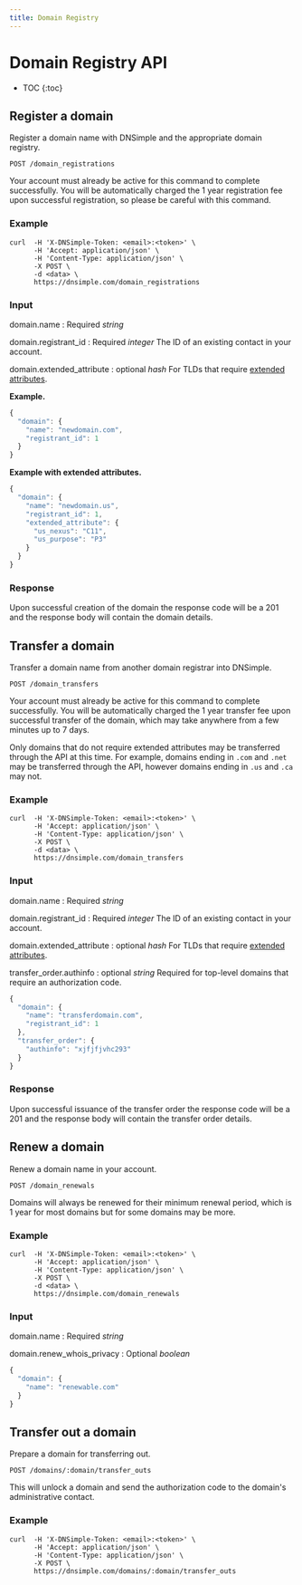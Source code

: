 ```yaml
---
title: Domain Registry
---
```


# Domain Registry API

* TOC
{:toc}


## Register a domain

Register a domain name with DNSimple and the appropriate domain registry.

    POST /domain_registrations

Your account must already be active for this command to complete successfully.
You will be automatically charged the 1 year registration fee upon successful registration,
so please be careful with this command.

### Example

    curl  -H 'X-DNSimple-Token: <email>:<token>' \
          -H 'Accept: application/json' \
          -H 'Content-Type: application/json' \
          -X POST \
          -d <data> \
          https://dnsimple.com/domain_registrations

### Input

domain.name
: Required _string_

domain.registrant_id
: Required _integer_ The ID of an existing contact in your account.

domain.extended_attribute
: optional _hash_ For TLDs that require [extended attributes](/extended-attributes/).


**Example.**

~~~ js
{
  "domain": {
    "name": "newdomain.com",
    "registrant_id": 1
  }
}
~~~

**Example with extended attributes.**

~~~ js
{
  "domain": {
    "name": "newdomain.us",
    "registrant_id": 1,
    "extended_attribute": {
      "us_nexus": "C11",
      "us_purpose": "P3"
    }
  }
}
~~~

### Response

Upon successful creation of the domain the response code will be a 201
and the response body will contain the domain details.

<!-- TODO
~~~ js
TODO
~~~
-->


## Transfer a domain

Transfer a domain name from another domain registrar into DNSimple.

    POST /domain_transfers

Your account must already be active for this command to complete successfully.
You will be automatically charged the 1 year transfer fee upon successful transfer of the domain,
which may take anywhere from a few minutes up to 7 days.

Only domains that do not require extended attributes may be transferred through the API at this time.
For example, domains ending in `.com` and `.net` may be transferred through the API,
however domains ending in `.us` and `.ca` may not.

### Example

    curl  -H 'X-DNSimple-Token: <email>:<token>' \
          -H 'Accept: application/json' \
          -H 'Content-Type: application/json' \
          -X POST \
          -d <data> \
          https://dnsimple.com/domain_transfers

### Input

domain.name
: Required _string_

domain.registrant_id
: Required _integer_ The ID of an existing contact in your account.

domain.extended_attribute
: optional _hash_ For TLDs that require [extended attributes](/extended-attributes/).

transfer_order.authinfo
: optional _string_ Required for top-level domains that require an authorization code.


~~~ js
{
  "domain": {
    "name": "transferdomain.com",
    "registrant_id": 1
  },
  "transfer_order": {
    "authinfo": "xjfjfjvhc293"
  }
}
~~~

### Response

Upon successful issuance of the transfer order the response code will be a 201
and the response body will contain the transfer order details.

<!-- TODO
~~~ js
TODO
~~~
-->


## Renew a domain

Renew a domain name in your account.

    POST /domain_renewals

Domains will always be renewed for their minimum renewal period,
which is 1 year for most domains but for some domains may be more.

### Example

    curl  -H 'X-DNSimple-Token: <email>:<token>' \
          -H 'Accept: application/json' \
          -H 'Content-Type: application/json' \
          -X POST \
          -d <data> \
          https://dnsimple.com/domain_renewals

### Input

domain.name
: Required _string_

domain.renew_whois_privacy
: Optional _boolean_


~~~ js
{
  "domain": {
    "name": "renewable.com"
  }
}
~~~

<!-- TODO
### Response

~~~ js
~~~
-->


## Transfer out a domain

Prepare a domain for transferring out.

    POST /domains/:domain/transfer_outs

This will unlock a domain and send the authorization code to the domain's administrative contact.

### Example

    curl  -H 'X-DNSimple-Token: <email>:<token>' \
          -H 'Accept: application/json' \
          -H 'Content-Type: application/json' \
          -X POST \
          https://dnsimple.com/domains/:domain/transfer_outs

<!-- TODO
### Response

~~~ js
~~~
-->
